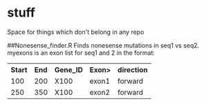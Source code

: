 # stuff
Space for things which don't belong in any repo

##Nonesense_finder.R
Finds nonesense mutations in seq1 vs seq2.<br>
myexons is an exon list for seq1 and 2 in the format: <br>
<table>
  <tr>
    <th>Start</th>
    <th>End</th>
    <th>Gene_ID</th>
    <th>Exon></th>
    <th>direction</th>
  </tr>
  <tr>
    <td>100</td>
    <td>200</td>
    <td>X100</td>
    <td>exon1</td>
    <td>forward</td>
  </tr>
  <tr>
    <td>250</td>
    <td>350</td>
    <td>X100</td>
    <td>exon2</td>
    <td>forward</td>
  </tr>  
</table
